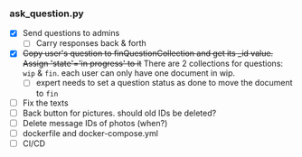 ### ask_question.py
- [x] Send questions to admins 
  - [ ] Carry responses back & forth  
- [x] <s>Copy user's question to finQuestionCollection and get its _id value. Assign 'state'='in progress' to it</s> There are 2 collections for questions: `wip` & `fin`. each user can only have one document in wip. 
  - [ ] expert needs to set a question status as done to move the document to `fin`
- [ ] Fix the texts  
- [ ] Back button for pictures. should old IDs be deleted?  
- [ ] Delete message IDs of photos (when?)
- [ ] dockerfile and docker-compose.yml
- [ ] CI/CD